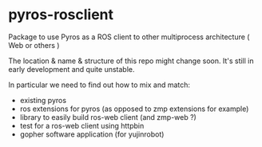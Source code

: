 # pyros-rosclient
Package to use Pyros as a ROS client to other multiprocess architecture ( Web or others )

The location & name & structure of this repo might change soon. It's still in early development and quite unstable.

In particular we need to find out how to mix and match:

- existing pyros
- ros extensions for pyros (as opposed to zmp extensions for example)
- library to easily build ros-web client (and zmp-web ?)
- test for a ros-web client using httpbin
- gopher software application (for yujinrobot)
